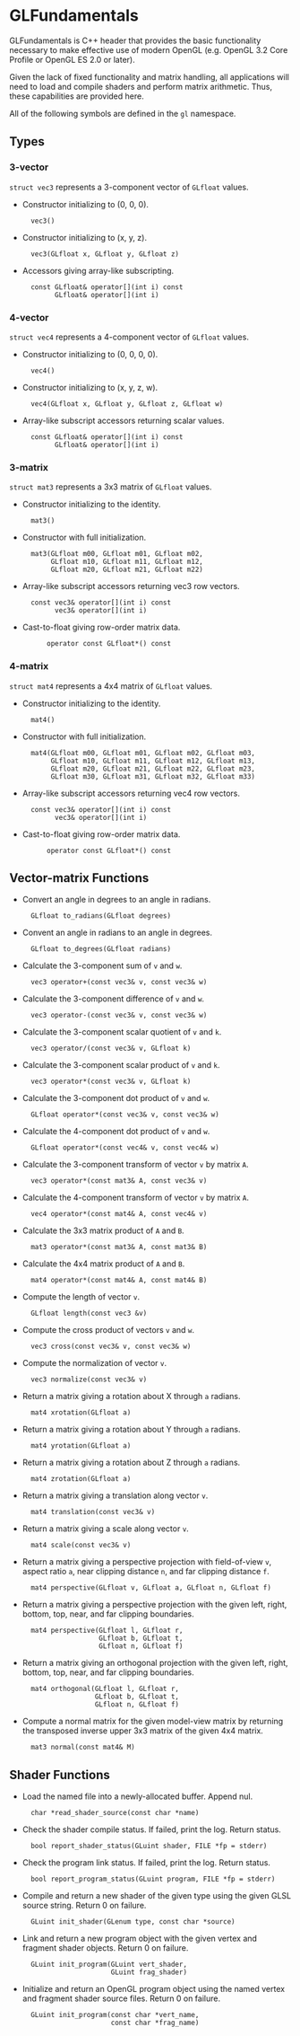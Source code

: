 # GLFundamentals

GLFundamentals is C++ header that provides the basic functionality necessary to make effective use of modern OpenGL (e.g. OpenGL 3.2 Core Profile or OpenGL ES 2.0 or later).

Given the lack of fixed functionality and matrix handling, all applications will need to load and compile shaders and perform matrix arithmetic. Thus, these capabilities are provided here.

All of the following symbols are defined in the `gl` namespace.

## Types

### 3-vector

`struct vec3` represents a 3-component vector of `GLfloat` values.

- Constructor initializing to (0, 0, 0).

        vec3()

- Constructor initializing to (x, y, z).

        vec3(GLfloat x, GLfloat y, GLfloat z)

- Accessors giving array-like subscripting.

        const GLfloat& operator[](int i) const
              GLfloat& operator[](int i)

### 4-vector

`struct vec4` represents a 4-component vector of `GLfloat` values.

- Constructor initializing to (0, 0, 0, 0).

        vec4()

- Constructor initializing to (x, y, z, w).

        vec4(GLfloat x, GLfloat y, GLfloat z, GLfloat w)

- Array-like subscript accessors returning scalar values.

        const GLfloat& operator[](int i) const
              GLfloat& operator[](int i)

### 3-matrix

`struct mat3` represents a 3x3 matrix of `GLfloat` values.

- Constructor initializing to the identity.

        mat3()

- Constructor with full initialization.

        mat3(GLfloat m00, GLfloat m01, GLfloat m02,
             GLfloat m10, GLfloat m11, GLfloat m12,
             GLfloat m20, GLfloat m21, GLfloat m22)

- Array-like subscript accessors returning vec3 row vectors.

        const vec3& operator[](int i) const
              vec3& operator[](int i)

- Cast-to-float giving row-order matrix data.

            operator const GLfloat*() const

### 4-matrix

`struct mat4` represents a 4x4 matrix of `GLfloat` values.

- Constructor initializing to the identity.

        mat4()

- Constructor with full initialization.

        mat4(GLfloat m00, GLfloat m01, GLfloat m02, GLfloat m03,
             GLfloat m10, GLfloat m11, GLfloat m12, GLfloat m13,
             GLfloat m20, GLfloat m21, GLfloat m22, GLfloat m23,
             GLfloat m30, GLfloat m31, GLfloat m32, GLfloat m33)

- Array-like subscript accessors returning vec4 row vectors.

        const vec3& operator[](int i) const
              vec3& operator[](int i)

- Cast-to-float giving row-order matrix data.

            operator const GLfloat*() const


## Vector-matrix Functions

- Convert an angle in degrees to an angle in radians.

        GLfloat to_radians(GLfloat degrees)

- Convent an angle in radians to an angle in degrees.

        GLfloat to_degrees(GLfloat radians)

- Calculate the 3-component sum of `v` and `w`.

        vec3 operator+(const vec3& v, const vec3& w)

- Calculate the 3-component difference of `v` and `w`.

        vec3 operator-(const vec3& v, const vec3& w)

- Calculate the 3-component scalar quotient of `v` and `k`.

        vec3 operator/(const vec3& v, GLfloat k)

- Calculate the 3-component scalar product of `v` and `k`.

        vec3 operator*(const vec3& v, GLfloat k)

- Calculate the 3-component dot product of `v` and `w`.

        GLfloat operator*(const vec3& v, const vec3& w)

- Calculate the 4-component dot product of `v` and `w`.

        GLfloat operator*(const vec4& v, const vec4& w)

- Calculate the 3-component transform of vector `v` by matrix `A`.

        vec3 operator*(const mat3& A, const vec3& v)

- Calculate the 4-component transform of vector `v` by matrix `A`.

        vec4 operator*(const mat4& A, const vec4& v)

- Calculate the 3x3 matrix product of `A` and `B`.

        mat3 operator*(const mat3& A, const mat3& B)

- Calculate the 4x4 matrix product of `A` and `B`.

        mat4 operator*(const mat4& A, const mat4& B)

- Compute the length of vector `v`.

        GLfloat length(const vec3 &v)

- Compute the cross product of vectors `v` and `w`.

        vec3 cross(const vec3& v, const vec3& w)

- Compute the normalization of vector `v`.

        vec3 normalize(const vec3& v)

- Return a matrix giving a rotation about X through `a` radians.

        mat4 xrotation(GLfloat a)

- Return a matrix giving a rotation about Y through `a` radians.

        mat4 yrotation(GLfloat a)

- Return a matrix giving a rotation about Z through `a` radians.

        mat4 zrotation(GLfloat a)

- Return a matrix giving a translation along vector `v`.

        mat4 translation(const vec3& v)

- Return a matrix giving a scale along vector `v`.

        mat4 scale(const vec3& v)

- Return a matrix giving a perspective projection with field-of-view `v`, aspect ratio `a`, near clipping distance `n`, and far clipping distance `f`.

        mat4 perspective(GLfloat v, GLfloat a, GLfloat n, GLfloat f)

- Return a matrix giving a perspective projection with the given left, right, bottom, top, near, and far clipping boundaries.

        mat4 perspective(GLfloat l, GLfloat r,
                         GLfloat b, GLfloat t,
                         GLfloat n, GLfloat f)

- Return a matrix giving an orthogonal projection with the given left, right, bottom, top, near, and far clipping boundaries.

        mat4 orthogonal(GLfloat l, GLfloat r,
                        GLfloat b, GLfloat t,
                        GLfloat n, GLfloat f)

- Compute a normal matrix for the given model-view matrix by returning the transposed inverse upper 3x3 matrix of the given 4x4 matrix.

        mat3 normal(const mat4& M)

## Shader Functions

- Load the named file into a newly-allocated buffer. Append nul.

        char *read_shader_source(const char *name)

- Check the shader compile status. If failed, print the log. Return status.

        bool report_shader_status(GLuint shader, FILE *fp = stderr)

- Check the program link status. If failed, print the log. Return status.

        bool report_program_status(GLuint program, FILE *fp = stderr)

- Compile and return a new shader of the given type using the given GLSL source string. Return 0 on failure.

        GLuint init_shader(GLenum type, const char *source)

- Link and return a new program object with the given vertex and fragment shader objects. Return 0 on failure.

        GLuint init_program(GLuint vert_shader,
                            GLuint frag_shader)

- Initialize and return an OpenGL program object using the named vertex and fragment shader source files. Return 0 on failure.

        GLuint init_program(const char *vert_name,
                            const char *frag_name)

